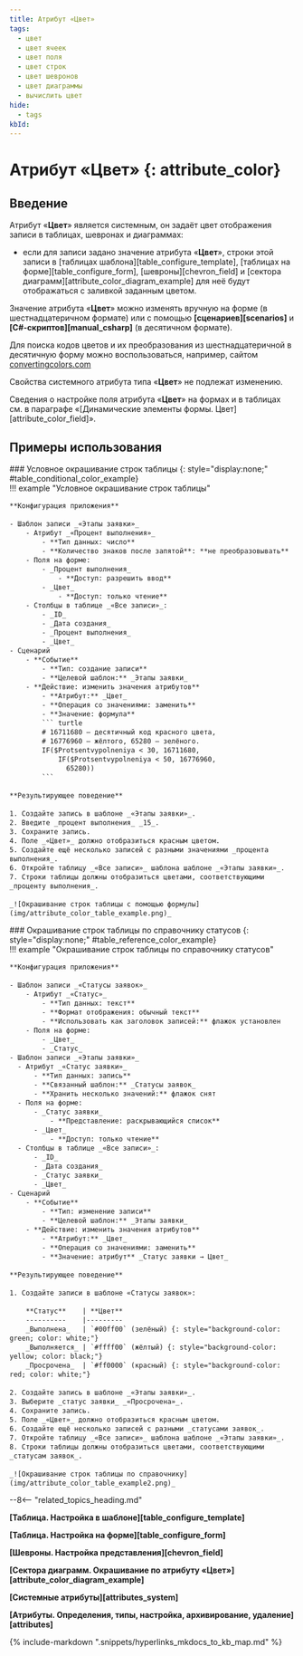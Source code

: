 ```yaml
---
title: Атрибут «Цвет»
tags:
  - цвет
  - цвет ячеек
  - цвет поля
  - цвет строк
  - цвет шевронов
  - цвет диаграммы
  - вычислить цвет
hide:
  - tags
kbId: 
---
```


# Атрибут «Цвет» {: attribute_color}

## Введение
Атрибут «**Цвет**» является системным, он задаёт цвет отображения записи в таблицах, шевронах и диаграммах:

* если для записи задано значение атрибута «**Цвет**», строки этой записи в [таблицах шаблона][table_configure_template], [таблицах на форме][table_configure_form], [шевроны][chevron_field] и [сектора диаграмм][attribute_color_diagram_example] для неё будут отображаться с заливкой заданным цветом.

Значение атрибута «**Цвет**» можно изменять вручную на форме (в шестнадцатеричном формате) или с помощью **[сценариев][scenarios]** и **[C#-скриптов][manual_csharp]** (в десятичном формате).

Для поиска кодов цветов и их преобразования из шестнадцатеричной в десятичную форму можно воспользоваться, например, сайтом [convertingcolors.com](https://convertingcolors.com/)

Свойства системного атрибута типа «**Цвет**» не подлежат изменению.

Сведения о настройке поля атрибута «**Цвет**» на формах и в таблицах см. в параграфе «[Динамические элементы формы. Цвет][attribute_color_field]».

## Примеры использования

<div id="table_conditional_color_example" markdown>
### Условное окрашивание строк таблицы {: style="display:none;" #table_conditional_color_example}
</div>
!!! example "Условное окрашивание строк таблицы"

    **Конфигурация приложения** 

    - Шаблон записи _«Этапы заявки»_
        - Атрибут _«Процент выполнения»_
            - **Тип данных: число**
            - **Количество знаков после запятой**: **не преобразовывать**
        - Поля на форме:
            - _Процент выполнения_
                - **Доступ: разрешить ввод**
            - _Цвет_
                - **Доступ: только чтение**
        - Столбцы в таблице _«Все записи»_:
            - _ID_
            - _Дата создания_
            - _Процент выполнения_
            - _Цвет_
    - Сценарий
        - **Событие**
            - **Тип: создание записи**
            - **Целевой шаблон:** _Этапы заявки_
        - **Действие: изменить значения атрибутов**
            - **Атрибут:** _Цвет_
            - **Операция со значениями: заменить**
            - **Значение: формула**
            ``` turtle
            # 16711680 — десятичный код красного цвета,
            # 16776960 — жёлтого, 65280 — зелёного.
            IF($Protsentvypolneniya < 30, 16711680, 
                IF($Protsentvypolneniya < 50, 16776960, 
                  65280))
            ``` 
    
    **Результирующее поведение**

    1. Создайте запись в шаблоне _«Этапы заявки»_.
    2. Введите _процент выполнения_ _15_.
    3. Сохраните запись.
    4. Поле _«Цвет»_ должно отобразиться красным цветом.
    5. Создайте ещё несколько записей с разными значениями _процента выполнения_.
    6. Откройте таблицу _«Все записи»_ шаблона шаблоне _«Этапы заявки»_.
    7. Строки таблицы должны отобразиться цветами, соответствующими _проценту выполнения_.

    _![Окрашивание строк таблицы с помощью формулы](img/attribute_color_table_example.png)_

<div id="table_reference_color_example" markdown>
### Окрашивание строк таблицы по справочнику статусов {: style="display:none;" #table_reference_color_example}
</div>
!!! example "Окрашивание строк таблицы по справочнику статусов"

    **Конфигурация приложения**

    - Шаблон записи _«Статусы заявок»_
        - Атрибут _«Статус»_
            - **Тип данных: текст**
            - **Формат отображения: обычный текст**
            - **Использовать как заголовок записей:** флажок установлен
        - Поля на форме:
            - _Цвет_
            - _Статус_
    - Шаблон записи _«Этапы заявки»_
      - Атрибут _«Статус заявки»_
          - **Тип данных: запись**
          - **Связанный шаблон:** _Статусы заявок_
          - **Хранить несколько значений:** флажок снят
      - Поля на форме:
          - _Статус заявки_
              - **Представление: раскрывающийся список**
          - _Цвет_
              - **Доступ: только чтение**
      - Столбцы в таблице _«Все записи»_:
          - _ID_
          - _Дата создания_
          - _Статус заявки_
          - _Цвет_
    - Сценарий
        - **Событие**
            - **Тип: изменение записи**
            - **Целевой шаблон:** _Этапы заявки_
        - **Действие: изменить значения атрибутов**
            - **Атрибут:** _Цвет_
            - **Операция со значениями: заменить**
            - **Значение: атрибут** _Статус заявки → Цвет_

    **Результирующее поведение**

    1. Создайте записи в шаблоне «Статусы заявок»:
    
        **Статус**    | **Цвет**
        ----------    |---------
        _Выполнена_   | `#00ff00` (зелёный) {: style="background-color: green; color: white;"}
        _Выполняется_ | `#ffff00` (жёлтый) {: style="background-color: yellow; color: black;"}
        _Просрочена_  | `#ff0000` (красный) {: style="background-color: red; color: white;"}
    
    2. Создайте запись в шаблоне _«Этапы заявки»_.
    3. Выберите _статус заявки_ _«Просрочена»_.
    4. Сохраните запись.
    5. Поле _«Цвет»_ должно отобразиться красным цветом.
    6. Создайте ещё несколько записей с разными _статусами заявок_.
    7. Откройте таблицу _«Все записи»_ шаблона шаблоне _«Этапы заявки»_.
    8. Строки таблицы должны отобразиться цветами, соответствующими _статусам заявок_.

    _![Окрашивание строк таблицы по справочнику](img/attribute_color_table_example2.png)_

--8<-- "related_topics_heading.md"

**[Таблица. Настройка в шаблоне][table_configure_template]**

**[Таблица. Настройка на форме][table_configure_form]**

**[Шевроны. Настройка представления][chevron_field]**

**[Сектора диаграмм. Окрашивание по атрибуту «Цвет»][attribute_color_diagram_example]**

**[Системные атрибуты][attributes_system]**

**[Атрибуты. Определения, типы, настройка, архивирование, удаление][attributes]**

{%
include-markdown ".snippets/hyperlinks_mkdocs_to_kb_map.md"
%}
